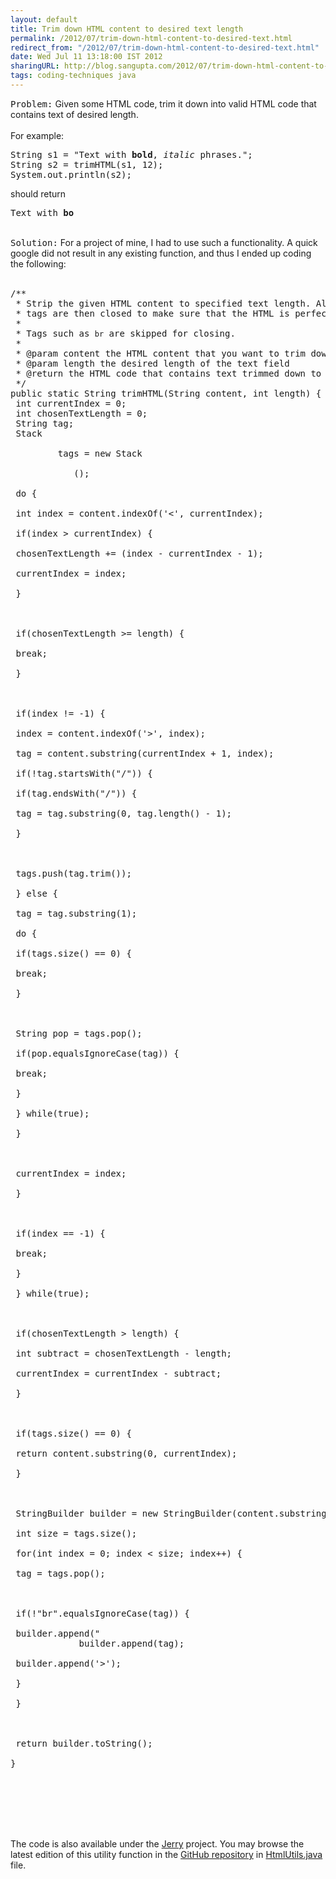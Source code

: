 ```yaml
---
layout: default
title: Trim down HTML content to desired text length
permalink: /2012/07/trim-down-html-content-to-desired-text.html
redirect_from: "/2012/07/trim-down-html-content-to-desired-text.html"
date: Wed Jul 11 13:18:00 IST 2012
sharingURL: http://blog.sangupta.com/2012/07/trim-down-html-content-to-desired-text.html
tags: coding-techniques java
---
```

<tt>Problem:</tt> Given some HTML code, trim it down into valid HTML code that contains text of desired length.
<br>
<br>For example:
<br>
<pre class="brush: java">String s1 = "Text with <b>bold</b>, <i>italic</i> phrases.";<br>String s2 = trimHTML(s1, 12);<br>System.out.println(s2);<br></pre>should return
<br>
<pre class="brush: java">Text with <b>bo</b><br></pre>
<br>
<tt>Solution:</tt> For a project of mine, I had to use such a functionality. A quick google did not result in any existing function, and thus I ended up coding the following:
<br>
<br>
<pre class="brush: java">/**<br> * Strip the given HTML content to specified text length. All opening<br> * tags are then closed to make sure that the HTML is perfectly safe.<br> * <br> * Tags such as <code>br</code> are skipped for closing.<br> * <br> * @param content the HTML content that you want to trim down<br> * @param length the desired length of the text field<br> * @return the HTML code that contains text trimmed down to said length<br> */<br>public static String trimHTML(String content, int length) {<br> int currentIndex = 0;<br> int chosenTextLength = 0;<br> String tag;<br> Stack
    <string>
         tags = new Stack
        <string>
            ();
            <br> do {
            <br> int index = content.indexOf('&lt;', currentIndex);
            <br> if(index &gt; currentIndex) {
            <br> chosenTextLength += (index - currentIndex - 1);
            <br> currentIndex = index;
            <br> }
            <br> 
            <br> if(chosenTextLength &gt;= length) {
            <br> break;
            <br> }
            <br> 
            <br> if(index != -1) {
            <br> index = content.indexOf('&gt;', index);
            <br> tag = content.substring(currentIndex + 1, index);
            <br> if(!tag.startsWith("/")) {
            <br> if(tag.endsWith("/")) {
            <br> tag = tag.substring(0, tag.length() - 1);
            <br> }
            <br> 
            <br> tags.push(tag.trim());
            <br> } else {
            <br> tag = tag.substring(1);
            <br> do {
            <br> if(tags.size() == 0) {
            <br> break;
            <br> }
            <br> 
            <br> String pop = tags.pop();
            <br> if(pop.equalsIgnoreCase(tag)) {
            <br> break;
            <br> }
            <br> } while(true);
            <br> }
            <br> 
            <br> currentIndex = index;
            <br> }
            <br> 
            <br> if(index == -1) {
            <br> break;
            <br> }
            <br> } while(true);
            <br> 
            <br> if(chosenTextLength &gt; length) {
            <br> int subtract = chosenTextLength - length;
            <br> currentIndex = currentIndex - subtract;
            <br> }
            <br> 
            <br> if(tags.size() == 0) {
            <br> return content.substring(0, currentIndex);
            <br> }
            <br> 
            <br> StringBuilder builder = new StringBuilder(content.substring(0, currentIndex));
            <br> int size = tags.size();
            <br> for(int index = 0; index &lt; size; index++) {
            <br> tag = tags.pop();
            <br> 
            <br> if(!"br".equalsIgnoreCase(tag)) {
            <br> builder.append("
            <!--");<br /--> builder.append(tag);
            <br> builder.append('&gt;');
            <br> }
            <br> }
            <br> 
            <br> return builder.toString();
            <br>}
            <br>
        </string>
    </string></pre>
<br>
<br>The code is also available under the 
<a href="http://www.sangupta.com/projects/jerry">Jerry</a> project. You may browse the latest edition of this utility function in the 
<a href="https://github.com/sangupta/jerry">GitHub repository</a> in 
<a href="https://github.com/sangupta/jerry/blob/master/src/main/java/com/sangupta/jerry/util/HtmlUtils.java">HtmlUtils.java</a> file.
